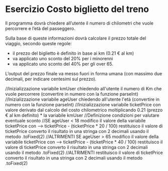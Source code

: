 # Esercizio Costo biglietto del treno

Il programma dovrà chiedere all’utente il numero di chilometri che vuole percorrere e l’età del passeggero.

Sulla base di queste informazioni dovrà calcolare il prezzo totale del viaggio, secondo queste regole:
- il prezzo del biglietto è definito in base ai km (0.21 € al km)
- va applicato uno sconto del 20% per i minorenni
- va applicato uno sconto del 40% per gli over 65.

L’output del prezzo finale va messo fuori in forma umana (con massimo due decimali, per indicare centesimi sul prezzo).

//Inizializzazione variabile kmUser chiedendo all'utente il numero di Km che vuole percorrere (convertire in numero con la funzione parseInt)
//Inizializzazione variabile ageUser chiedendo all'utente l'età (convertire in numero con la funzione parseInt)
//Inizializzazione variabile ticketPrice con valore derivato dal calcolo del costo chilometrico moltiplicando 0.21 (prezzo € al km definito) * la variabile kmUser
//Definizione condizioni per valutare eventuale sconto
    //SE ageUser < 18
        modifico il valore della variabile ticketPrice con --> ticketPrice - (ticketPrice * 20 / 100)
        restituisco il valore di ticketPrice
        converto il risultato in una stringa con 2 decimali usando il metodo .toFixed(2)
    //ALTRIMENTI SE ageUser > 65
        modifico il valore della variabile ticketPrice con --> ticketPrice - (ticketPrice * 40 / 100)
        restituisco il valore di ticketPrice
        converto il risultato in una stringa con 2 decimali usando il metodo .toFixed(2)
    //ALTRIMENTI 
        restituisco il valore di ticketPrice
        converto il risultato in una stringa con 2 decimali usando il metodo .toFixed(2)